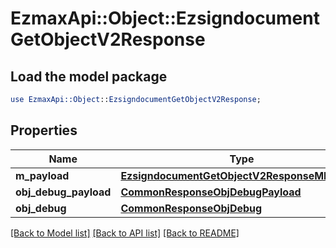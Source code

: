 # EzmaxApi::Object::EzsigndocumentGetObjectV2Response

## Load the model package
```perl
use EzmaxApi::Object::EzsigndocumentGetObjectV2Response;
```

## Properties
Name | Type | Description | Notes
------------ | ------------- | ------------- | -------------
**m_payload** | [**EzsigndocumentGetObjectV2ResponseMPayload**](EzsigndocumentGetObjectV2ResponseMPayload.md) |  | 
**obj_debug_payload** | [**CommonResponseObjDebugPayload**](CommonResponseObjDebugPayload.md) |  | [optional] 
**obj_debug** | [**CommonResponseObjDebug**](CommonResponseObjDebug.md) |  | [optional] 

[[Back to Model list]](../README.md#documentation-for-models) [[Back to API list]](../README.md#documentation-for-api-endpoints) [[Back to README]](../README.md)


